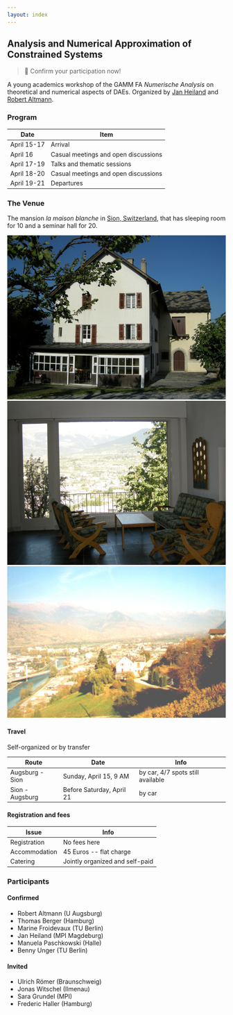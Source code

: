 ```yaml
---
layout: index
---
```



Analysis and Numerical Approximation of Constrained Systems
-----

> :rocket: Confirm your participation now!

A young academics workshop of the GAMM FA *Numerische Analysis* on theoretical and numerical aspects of DAEs. Organized by <a href="http://www.mpi-magdeburg.mpg.de/person/29457/822630" target="_blank">Jan Heiland</a> and <a href="http://www.math.uni-augsburg.de/prof/lam/Mitarbeiter/robert_altmann/" target="_blank">Robert Altmann</a>.

### Program

| Date | Item |
| ------- | ------ |
| April 15-17 | Arrival |
| April 16 | Casual meetings and open discussions |
| April 17-19 | Talks and thematic sessions |
| April 18-20 | Casual meetings and open discussions |
| April 19-21 | Departures |

### The Venue

The mansion *la maison blanche* in <a href="http://www.openstreetmap.org/way/237002942" target="_blank">Sion, Switzerland</a>, that has sleeping room for 10 and a seminar hall for 20.

![The townhouse](files/maison_blanche.JPG)
![View from the lobby](files/maison_blanche_panorama.JPG)
![Old view of Sion and the townhouse](files/sion.JPG)

#### Travel

Self-organized or by transfer 

| Route | Date | Info |
| ------- | --- | --- |
| Augsburg - Sion | Sunday, April 15, 9 AM | by car, 4/7 spots still available |
| Sion - Augsburg | Before Saturday, April 21 | by car  |

#### Registration and fees

| Issue | Info |
| ------- | ------ |
| Registration | No fees here |
| Accommodation | 45 Euros -- flat charge |
| Catering | Jointly organized and self-paid |

### Participants

#### Confirmed

 - Robert Altmann (U Augsburg)
 - Thomas Berger (Hamburg)
 - Marine Froidevaux (TU Berlin)
 - Jan Heiland (MPI Magdeburg)
 - Manuela Paschkowski (Halle)
 - Benny Unger (TU Berlin)

#### Invited

 - Ulrich R&ouml;mer (Braunschweig)
 - Jonas Witschel (Ilmenau)
 - Sara Grundel (MPI)
 - Frederic Haller (Hamburg)
